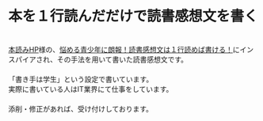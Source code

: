 # 本を１行読んだだけで読書感想文を書く
　  
[本読みHP](http://www.ne.jp/asahi/ymgs/hon/index.htm)様の、[悩める青少年に朗報！読書感想文は１行読めば書ける！](http://www.ne.jp/asahi/ymgs/hon/index03_kansou.htm)にインスパイアされ、その手法を用いて書いた読書感想文です。  
　  
「書き手は学生」という設定で書いています。  
実際に書いている人はIT業界にて仕事をしています。  
　  
添削・修正があれば、受け付けしております。

